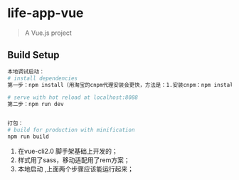 # life-app-vue
> A Vue.js project

## Build Setup

``` bash
本地调试启动：
# install dependencies
第一步：npm install（用淘宝的cnpm代理安装会更快，方法是：1.安装cnpm：npm install -g cnpm --registry=https://registry.npm.taobao.org   2.用cnpm代理npm安装： cnpm install）

# serve with hot reload at localhost:8088
第二步：npm run dev


打包：
# build for production with minification
npm run build
```

 1. 在vue-cli2.0 脚手架基础上开发的；
 2. 样式用了sass，移动适配用了rem方案；
 3. 本地启动 ,上面两个步骤应该能运行起来；
 
